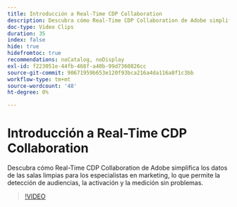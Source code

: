 ```yaml
---
title: Introducción a Real-Time CDP Collaboration
description: Descubra cómo Real-Time CDP Collaboration de Adobe simplifica los datos de las salas limpias para los especialistas en marketing, lo que permite la detección de audiencias, la activación y la medición sin problemas.
doc-type: Video Clips
duration: 35
index: false
hide: true
hidefromtoc: true
recommendations: noCatalog, noDisplay
exl-id: f223051e-44fb-468f-a40b-99d7360826cc
source-git-commit: 90671959b653e120f93bca216a4da116a8f1c3bb
workflow-type: tm+mt
source-wordcount: '48'
ht-degree: 0%

---
```


# Introducción a Real-Time CDP Collaboration

Descubra cómo Real-Time CDP Collaboration de Adobe simplifica los datos de las salas limpias para los especialistas en marketing, lo que permite la detección de audiencias, la activación y la medición sin problemas.

<!-- 65_OS511_3442426_34_introduction-to-realtime-cdp-collaboration -->
>[!VIDEO](https://video.tv.adobe.com/v/3459967/?learn=on&enablevpops=true&captions=spa)
